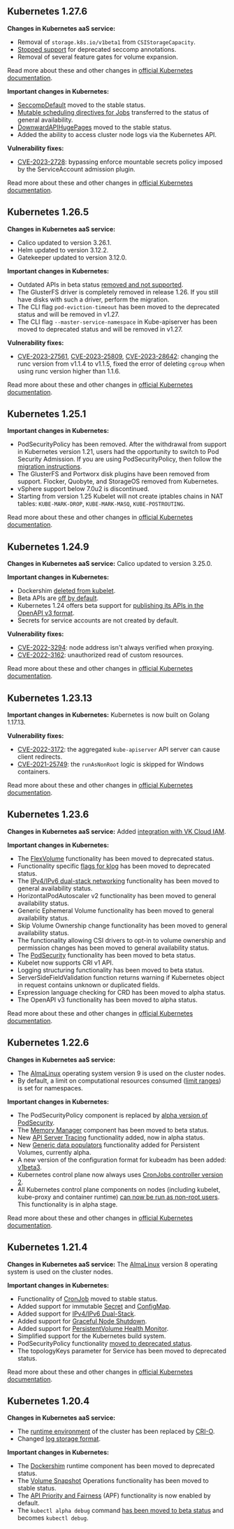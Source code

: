 ## Kubernetes 1.27.6 <a id="v1-27-6"></a>

**Changes in Kubernetes aaS service:**

- Removal of `storage.k8s.io/v1beta1` from `CSIStorageCapacity`.
- [Stopped support](https://kubernetes.io/blog/2023/03/17/upcoming-changes-in-kubernetes-v1-27/#support-for-deprecated-seccomp-annotations) for deprecated seccomp annotations.
- Removal of several feature gates for volume expansion.

Read more about these and other changes in [official Kubernetes documentation](https://kubernetes.io/blog/2023/03/17/upcoming-changes-in-kubernetes-v1-27/#api-removals-and-other-changes-for-kubernetes-v1-27).

**Important changes in Kubernetes:**

- [SeccompDefault](https://kubernetes.io/docs/tutorials/security/seccomp/) moved to the stable status.
- [Mutable scheduling directives for Jobs](https://github.com/kubernetes/enhancements/issues/2926 ) transferred to the status of general availability.
- [DownwardAPIHugePages](https://kubernetes.io/docs/reference/command-line-tools-reference/feature-gates/) moved to the stable status.
- Added the ability to access cluster node logs via the Kubernetes API.

**Vulnerability fixes:**

- [CVE-2023-2728](https://github.com/kubernetes/kubernetes/blob/master/CHANGELOG/CHANGELOG-1.27.md#cve-2023-2728-bypassing-enforce-mountable-secrets-policy-imposed-by-the-serviceaccount-admission-plugin): bypassing enforce mountable secrets policy imposed by the ServiceAccount admission plugin.

Read more about these and other changes in [official Kubernetes documentation](https://github.com/kubernetes/kubernetes/blob/master/CHANGELOG/CHANGELOG-1.27.md#v1276).

## Kubernetes 1.26.5 <a id="v1-26-5"></a>

**Changes in Kubernetes aaS service:**

- Calico updated to version 3.26.1.
- Helm updated to version 3.12.2.
- Gatekeeper updated to version 3.12.0.

**Important changes in Kubernetes:**

- Outdated APIs in beta status [removed and not supported](https://kubernetes.io/docs/reference/using-api/deprecation-guide/#v1-26).
- The GlusterFS driver is completely removed in release 1.26. If you still have disks with such a driver, perform the migration.
- The CLI flag `pod-eviction-timeout` has been moved to the deprecated status and will be removed in v1.27.
- The CLI flag `--master-service-namespace` in Kube-apiserver has been moved to deprecated status and will be removed in v1.27.

**Vulnerability fixes:**

- [CVE-2023-27561](https://bugzilla.redhat.com/show_bug.cgi?id=CVE-2023-27561), [CVE-2023-25809](https://bugzilla.redhat.com/show_bug.cgi?id=CVE-2023-25809), [CVE-2023-28642](https://bugzilla.redhat.com/show_bug.cgi?id=CVE-2023-28642): changing the runc version from v1.1.4 to v1.1.5, fixed the error of deleting `cgroup` when using runc version higher than 1.1.6.

Read more about these and other changes in [official Kubernetes documentation](https://github.com/kubernetes/kubernetes/blob/master/CHANGELOG/CHANGELOG-1.26.md#v1265).

## Kubernetes 1.25.1 <a id="v1-25-1"></a>

**Important changes in Kubernetes:**

- PodSecurityPolicy has been removed. After the withdrawal from support in Kubernetes version 1.21, users had the opportunity to switch to Pod Security Admission. If you are using PodSecurityPolicy, then follow the [migration instructions](https://kubernetes.io/docs/tasks/configure-pod-container/migrate-from-psp/).
- The GlusterFS and Portworx disk plugins have been removed from support. Flocker, Quobyte, and StorageOS removed from Kubernetes.
- vSphere support below 7.0u2 is discontinued.
- Starting from version 1.25 Kubelet will not create iptables chains in NAT tables: `KUBE-MARK-DROP`, `KUBE-MARK-MASQ`, `KUBE-POSTROUTING`.

Read more about these and other changes in [official Kubernetes documentation](https://github.com/kubernetes/kubernetes/blob/master/CHANGELOG/CHANGELOG-1.25.md#v12510).

## Kubernetes 1.24.9 <a id="v1-24-9"></a>

**Changes in Kubernetes aaS service:** Calico updated to version 3.25.0.

**Important changes in Kubernetes:**

- Dockershim [deleted from kubelet](https://kubernetes.io/docs/setup/production-environment/container-runtimes/).
- Beta APIs are [off by default](https://github.com/kubernetes/enhancements/issues/3136).
- Kubernetes 1.24 offers beta support for [publishing its APIs in the OpenAPI v3 format](https://github.com/kubernetes/enhancements/issues/2896).
- Secrets for service accounts are not created by default.

**Vulnerability fixes:**

- [CVE-2022-3294](https://bugzilla.redhat.com/show_bug.cgi?id=CVE-2022-3294): node address isn't always verified when proxying.
- [CVE-2022-3162](https://bugzilla.redhat.com/show_bug.cgi?id=CVE-2022-3162): unauthorized read of custom resources.

Read more about these and other changes in [official Kubernetes documentation](https://kubernetes.io/blog/2022/05/03/kubernetes-1-24-release-announcement/).

## Kubernetes 1.23.13 <a id="v1-23-13"></a>

**Important changes in Kubernetes:** Kubernetes is now built on Golang 1.17.13.

**Vulnerability fixes:**

- [CVE-2022-3172](https://bugzilla.redhat.com/show_bug.cgi?id=2127804): the aggregated `kube-apiserver` API server can cause client redirects.
- [CVE-2021-25749](https://bugzilla.redhat.com/show_bug.cgi?id=2127808): the `runAsNonRoot` logic is skipped for Windows containers.

Read more about these and other changes in [official Kubernetes documentation](https://github.com/kubernetes/kubernetes/blob/master/CHANGELOG/CHANGELOG-1.23.md#v12313).

## Kubernetes 1.23.6 <a id="v1-23-6"></a>

**Changes in Kubernetes aaS service:** Added [integration with VK Cloud IAM](/en/base/k8s/concepts/access-management).

**Important changes in Kubernetes:**

- The [FlexVolume](https://github.com/kubernetes/community/blob/master/sig-storage/volume-plugin-faq.md#flexvolume) functionality has been moved to deprecated status.
- Functionality specific [flags for klog](https://kubernetes.io/docs/concepts/cluster-administration/system-logs/#klog) has been moved to deprecated status.
- The [IPv4/IPv6 dual-stack networking](https://github.com/kubernetes/enhancements/tree/master/keps/sig-network/563-dual-stack) functionality has been moved to general availability status.
- HorizontalPodAutoscaler v2 functionality has been moved to general availability status.
- Generic Ephemeral Volume functionality has been moved to general availability status.
- Skip Volume Ownership change functionality has been moved to general availability status.
- The functionality allowing CSI drivers to opt-in to volume ownership and permission changes has been moved to general availability status.
- The [PodSecurity](https://kubernetes.io/docs/concepts/security/pod-security-admission/) functionality has been moved to beta status.
- Kubelet now supports CRI v1 API.
- Logging structuring functionality has been moved to beta status.
- ServerSideFieldValidation function returns warning if Kubernetes object in request contains unknown or duplicated fields.
- Expression language checking for CRD has been moved to alpha status.
- The OpenAPI v3 functionality has been moved to alpha status.

Read more about these and other changes in [official Kubernetes documentation](https://kubernetes.io/blog/2021/12/07/kubernetes-1-23-release-announcement/).

## Kubernetes 1.22.6 <a id="v1-22-6"></a>

**Changes in Kubernetes aaS service:**

- The [AlmaLinux](https://wiki.almalinux.org) operating system version 9 is used on the cluster nodes.
- By default, a limit on computational resources consumed ([limit ranges](https://kubernetes.io/docs/concepts/policy/limit-range/)) is set for namespaces.

**Important changes in Kubernetes:**

- The PodSecurityPolicy component is replaced by [alpha version of PodSecurity](https://github.com/kubernetes/enhancements/issues/2579).
- The [Memory Manager](https://github.com/kubernetes/enhancements/issues/1769) component has been moved to beta status.
- New [API Server Tracing](https://github.com/kubernetes/enhancements/issues/647) functionality added, now in alpha status.
- New [Generic data populators](https://github.com/kubernetes/enhancements/issues/1495) functionality added for Persistent Volumes, currently alpha.
- A new version of the configuration format for kubeadm has been added: [v1beta3](https://github.com/kubernetes/enhancements/issues/970).
- Kubernetes control plane now always uses [CronJobs controller version 2](https://github.com/kubernetes/enhancements/issues/19).
- All Kubernetes control plane components on nodes (including kubelet, kube-proxy and container runtime) [can now be run as non-root users](https://github.com/kubernetes/enhancements/issues/2033). This functionality is in alpha stage.

Read more about these and other changes in [official Kubernetes documentation](https://kubernetes.io/blog/2021/08/04/kubernetes-1-22-release-announcement).

## Kubernetes 1.21.4 <a id="v1-21-4"></a>

**Changes in Kubernetes aaS service:** The [AlmaLinux](https://wiki.almalinux.org) version 8 operating system is used on the cluster nodes.

**Important changes in Kubernetes:**

- Functionality of [CronJob](https://kubernetes.io/docs/concepts/workloads/controllers/cron-jobs/) moved to stable status.
- Added support for immutable [Secret](https://kubernetes.io/docs/concepts/configuration/secret/#secret-immutable) and [ConfigMap](https://kubernetes.io/docs/concepts/configuration/configmap/#configmap-immutable).
- Added support for [IPv4/IPv6 Dual-Stack](https://kubernetes.io/docs/concepts/services-networking/dual-stack/).
- Added support for [Graceful Node Shutdown](https://kubernetes.io/docs/concepts/architecture/nodes/#graceful-node-shutdown).
- Added support for [PersistentVolume Health Monitor](https://kubernetes.io/docs/concepts/storage/volume-health-monitoring).
- Simplified support for the Kubernetes build system.
- PodSecurityPolicy functionality [moved to deprecated status](https://kubernetes.io/blog/2021/04/06/podsecuritypolicy-deprecation-past-present-and-future).
- The topologyKeys parameter for Service has been moved to deprecated status.

Read more about these and other changes in [official Kubernetes documentation](https://kubernetes.io/blog/2021/04/08/kubernetes-1-21-release-announcement/).

## Kubernetes 1.20.4 <a id="v1-20-4"></a>

**Changes in Kubernetes aaS service:**

- The [runtime environment](https://kubernetes.io/docs/setup/production-environment/container-runtimes/) of the cluster has been replaced by [CRI-O](https://cri-o.io/).
- Changed [log storage format](../../../../../cases/cases-logs/case-fluent-bit).

**Important changes in Kubernetes:**

- The [Dockershim](https://kubernetes.io/blog/2022/05/03/dockershim-historical-context/) runtime component has been moved to deprecated status.
- The [Volume Snapshot](https://kubernetes.io/docs/concepts/storage/volume-snapshots/) Operations functionality has been moved to stable status.
- The [API Priority and Fairness](https://kubernetes.io/docs/concepts/cluster-administration/flow-control/) (APF) functionality is now enabled by default.
- The `kubectl alpha debug` command [has been moved to beta status](https://kubernetes.io/docs/tasks/debug/debug-application/debug-running-pod/) and becomes `kubectl debug`.
